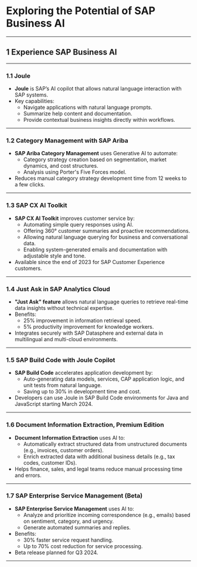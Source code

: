 #  Exploring the Potential of SAP Business AI

---

## 1 Experience SAP Business AI

---

### 1.1 Joule

- **Joule** is SAP’s AI copilot that allows natural language interaction with SAP systems.
- Key capabilities:
  - Navigate applications with natural language prompts.
  - Summarize help content and documentation.
  - Provide contextual business insights directly within workflows.

---

### 1.2 Category Management with SAP Ariba

- **SAP Ariba Category Management** uses Generative AI to automate:
  - Category strategy creation based on segmentation, market dynamics, and cost structures.
  - Analysis using Porter's Five Forces model.
- Reduces manual category strategy development time from 12 weeks to a few clicks.

---

### 1.3 SAP CX AI Toolkit

- **SAP CX AI Toolkit** improves customer service by:
  - Automating simple query responses using AI.
  - Offering 360° customer summaries and proactive recommendations.
  - Allowing natural language querying for business and conversational data.
  - Enabling system-generated emails and documentation with adjustable style and tone.
- Available since the end of 2023 for SAP Customer Experience customers.

---

### 1.4 Just Ask in SAP Analytics Cloud

- **"Just Ask" feature** allows natural language queries to retrieve real-time data insights without technical expertise.
- Benefits:
  - 25% improvement in information retrieval speed.
  - 5% productivity improvement for knowledge workers.
- Integrates securely with SAP Datasphere and external data in multilingual and multi-cloud environments.

---

### 1.5 SAP Build Code with Joule Copilot

- **SAP Build Code** accelerates application development by:
  - Auto-generating data models, services, CAP application logic, and unit tests from natural language.
  - Saving up to 30% in development time and cost.
- Developers can use Joule in SAP Build Code environments for Java and JavaScript starting March 2024.

---

### 1.6 Document Information Extraction, Premium Edition

- **Document Information Extraction** uses AI to:
  - Automatically extract structured data from unstructured documents (e.g., invoices, customer orders).
  - Enrich extracted data with additional business details (e.g., tax codes, customer IDs).
- Helps finance, sales, and legal teams reduce manual processing time and errors.

---

### 1.7 SAP Enterprise Service Management (Beta)

- **SAP Enterprise Service Management** uses AI to:
  - Analyze and prioritize incoming correspondence (e.g., emails) based on sentiment, category, and urgency.
  - Generate automated summaries and replies.
- Benefits:
  - 30% faster service request handling.
  - Up to 70% cost reduction for service processing.
- Beta release planned for Q3 2024.

---
